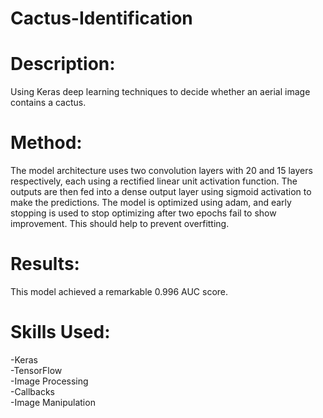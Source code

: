 # Cactus-Identification

# Description:

Using Keras deep learning techniques to decide whether an aerial image contains a cactus.

# Method:

The model architecture uses two convolution layers with 20 and 15 layers respectively, each using a rectified linear unit activation function. The outputs are then fed into a dense output layer using sigmoid activation to make the predictions. The model is optimized using adam, and early stopping is used to stop optimizing after two epochs fail to show improvement. This should help to prevent overfitting.

# Results:

This model achieved a remarkable 0.996 AUC score. 

# Skills Used:

-Keras \
-TensorFlow \
-Image Processing \
-Callbacks \
-Image Manipulation
